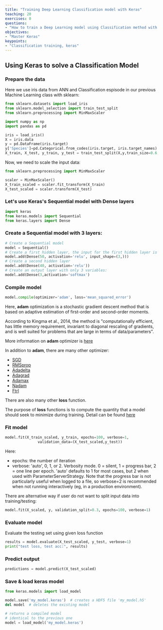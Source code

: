 ```yaml
---
title: "Training Deep Learning Classification model with Keras"
teaching: 20
exercises: 0
questions:
- "How to train a Deep Learning model using Classification method with Keras"
objectives:
- "Master Keras"
keypoints:
- "Classification training, keras"
---
```

## Using Keras to solve a Classification Model

### Prepare the data
Here we use iris data from ANN and Classification espisode in our previous Machine Learning class with sklearn:

```python
from sklearn.datasets import load_iris
from sklearn.model_selection import train_test_split
from sklearn.preprocessing import MinMaxScaler

import numpy as np
import pandas as pd

iris = load_iris()
X = iris.data
y = pd.DataFrame(iris.target)
y['Species']=pd.Categorical.from_codes(iris.target, iris.target_names)
X_train, X_test, y_train, y_test = train_test_split(X,y,train_size=0.6,random_state=123)
```

Now, we need to scale the input data:

```python
from sklearn.preprocessing import MinMaxScaler

scaler = MinMaxScaler()
X_train_scaled = scaler.fit_transform(X_train)
X_test_scaled = scaler.transform(X_test)
```

### Let's use Keras's Sequential model with Dense layers

```python
import keras
from keras.models import Sequential
from keras.layers import Dense
```

### Create a Sequential model with 3 layers:

```python
# Create a Sequential model
model = Sequential()
# Create a first hidden layer, the input for the first hidden layer is input layer which has 3 variables:
model.add(Dense(50, activation='relu', input_shape=(3,)))
# Create a second hidden layer
model.add(Dense(40, activation='relu'))
# Create an output layer with only 3 variables:
model.add(Dense(3,activation='softmax')
```

### Compile model

```python
model.compile(optimizer='adam', loss='mean_squared_error')
```

Here, **adam** optimization is a stochastic gradient descent method that is based on adaptive estimation of first-order and second-order moments.

According to Kingma et al., 2014, the method is "computationally efficient, has little memory requirement, invariant to diagonal rescaling of gradients, and is well suited for problems that are large in terms of data/parameters".

More information on **adam** optimizer is [here](https://keras.io/api/optimizers/adam/)

In addition to **adam**, there are many other optimizer:
- [SGD](https://keras.io/api/optimizers/sgd)
- [RMSprop](https://keras.io/api/optimizers/rmsprop)
- [Adadelta](https://keras.io/api/optimizers/adadelta)
- [Adagrad](https://keras.io/api/optimizers/adagrad)
- [Adamax](https://keras.io/api/optimizers/adamax)
- [Nadam](https://keras.io/api/optimizers/nadam)
- [Ftrl](https://keras.io/api/optimizers/ftrl)

There are also many other **loss** function. 

The purpose of **loss** functions is to compute the quantity that a model should seek to minimize during training. Detail can be found [here](https://keras.io/api/losses/)

### Fit model

```python
model.fit(X_train_scaled, y_train, epochs=100, verbose=1,
               validation_data=(X_test_scaled,y_test))
```

Here: 
- epochs: the number of iteration 
- verbose: 'auto', 0, 1, or 2. Verbosity mode. 0 = silent, 1 = progress bar, 2 = one line per epoch. 'auto' defaults to 1 for most cases, but 2 when used with ParameterServerStrategy. Note that the progress bar is not particularly useful when logged to a file, so verbose=2 is recommended when not running interactively (eg, in a production environment).

There are alternative way if user do not want to split input data into training/testing:

```python
model.fit(X_scaled, y, validation_split=0.3, epochs=100, verbose=1)
```
 
### Evaluate model
Evaluate the testing set using given loss function
```python
results = model.evaluate(X_test_scaled, y_test, verbose=1)
print("test loss, test acc:", results)
```

### Predict output
```python
predictions = model.predict(X_test_scaled)
```

### Save & load keras model
```python
from keras.models import load_model

model.save('my_model.keras')  # creates a HDF5 file 'my_model.h5'
del model  # deletes the existing model

# returns a compiled model
# identical to the previous one
model = load_model('my_model.keras')
```
